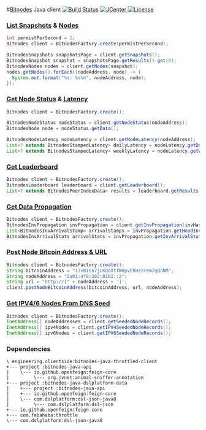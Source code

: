 #[Bitnodes](https://bitnodes.21.co/api/) Java client [![Build Status](https://travis-ci.org/client-side/bitnodes-java-client.svg?branch=master)](https://travis-ci.org/client-side/bitnodes-java-client) [![JCenter](https://api.bintray.com/packages/client-side/libs/bitnodes-java-client/images/download.svg) ](https://bintray.com/client-side/libs/bitnodes-java-client/_latestVersion) [![License](http://img.shields.io/badge/license-Apache--2-blue.svg?style=flat) ](http://www.apache.org/licenses/LICENSE-2.0)

### [List Snapshots](https://bitnodes.21.co/api/#list-snapshots) & [Nodes](https://bitnodes.21.co/api/#list-nodes)
```java
int permistPerSecond = 2;
Bitnodes client = BitnodesFactory.create(permistPerSecond);

BitnodesSnapshots snapshotsPage = client.getSnapshots();
BitnodesSnapshot snapshot = snapshotsPage.getResults().get(0);
BitnodesNodes nodes = client.getNodes(snapshot);
nodes.getNodes().forEach((nodeAddress, node) -> {
  System.out.format("%s: %s%n", nodeAddress, node);
});
```

### [Get Node Status](https://bitnodes.21.co/api/#node-status) & [Latency](https://bitnodes.21.co/api/#node-latency)
```java
Bitnodes client = BitnodesFactory.create();

BitnodesNodeStatus nodeStatus = client.getNodeStatus(nodeAddress);
BitnodesNode node = nodeStatus.getData();

BitnodesNodeLatency nodeLatency = client.getNodeLatency(nodeAddress);
List<? extends BitnodesStampedLatency> dailyLatency = nodeLatency.getDailyLatency();
List<? extends BitnodesStampedLatency> weeklyLatency = nodeLatency.getWeeklyLatency();
```

### [Get Leaderboard](https://bitnodes.21.co/api/#leaderboard)
```java
Bitnodes client = BitnodesFactory.create();
BitnodesLeaderboard leaderboard = client.getLeaderboard();
List<? extends BitnodesPeerIndexData> results = leaderboard.getResults();
```

### [Get Data Propagation](https://bitnodes.21.co/api/#data-propagation)
```java
Bitnodes client = BitnodesFactory.create();
BitnodesInvPropagation invPropagation = client.getInvPropagation(invHash);
List<BitnodesInvArrivalStamp> arrivalStamps = invPropagation.getHeadInvArrival();
BitnodesInvArrivalStats arrivalStats = invPropagation.getInvArrivalStats();
```

### [Post Node Bitcoin Address & URL](https://bitnodes.21.co/api/#node-bitcoin-address)
```java
Bitnodes client = BitnodesFactory.create();
String bitcoinAddress = "17vWico7jLKQoXtfWHpvEhHzzremZqQnNM";
String nodeAddress = "2a01:4f8:202:81b1::2";
String url = "http://[" + nodeAddress + ']';
client.postNodeBitcoinAddress(bitcoinAddress, url, nodeAddress);
```

### [Get IPV4/6 Nodes From DNS Seed](https://bitnodes.21.co/api/#dns-seeder)
```java
Bitnodes client = BitnodesFactory.create();
InetAddress[] nodeAddresses = client.getSeededNodeRecords();
InetAddress[] ipv4Nodes = client.getIPV4SeededNodeRecords();
InetAddress[] ipv6Nodes = client.getIPV6SeededNodeRecords();
```

### Dependencies

```
\ engineering.clientside:bitnodes-java-throttled-client
+--- project :bitnodes-java-api
|    \--- io.github.openfeign:feign-core
|         \--- org.jvnet:animal-sniffer-annotation
+--- project :bitnodes-java-dslplatform-data
|    +--- project :bitnodes-java-api 
|    +--- io.github.openfeign:feign-core 
|    \--- com.dslplatform:dsl-json-java8 
|         \--- com.dslplatform:dsl-json 
+--- io.github.openfeign:feign-core 
+--- com.fabahaba:throttle
\--- com.dslplatform:dsl-json-java8 
```
